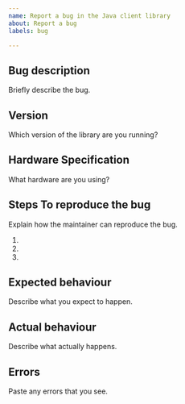 ```yaml
---
name: Report a bug in the Java client library
about: Report a bug
labels: bug

---
```


## Bug description

Briefly describe the bug.

## Version

Which version of the library are you running?

## Hardware Specification

What hardware are you using?

## Steps To reproduce the bug

Explain how the maintainer can reproduce the bug.

1. 
2. 
3. 

## Expected behaviour

Describe what you expect to happen.

## Actual behaviour

Describe what actually happens.

## Errors

Paste any errors that you see.
